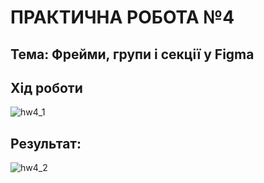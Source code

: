 # ПРАКТИЧНА РОБОТА №4
## Тема: Фрейми, групи і секції у Figma
## Хід роботи
![hw4_1](https://github.com/user-attachments/assets/5057a2f8-8666-44a5-8480-bdc2ed757f5b)
## Результат:
![hw4_2](https://github.com/user-attachments/assets/c47ef2cb-3ae5-45eb-ab96-cd4d3f5a115b)
